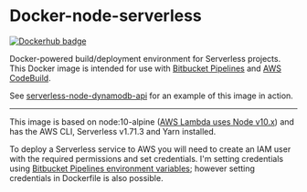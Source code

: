 # Docker-node-serverless

[![Dockerhub badge](http://dockeri.co/image/jch254/docker-node-serverless)](https://hub.docker.com/r/jch254/docker-node-serverless)

Docker-powered build/deployment environment for Serverless projects. This Docker image is intended for use with [Bitbucket Pipelines](https://bitbucket.org/product/features/pipelines) and [AWS CodeBuild](https://aws.amazon.com/codebuild).

See [serverless-node-dynamodb-api](https://github.com/jch254/serverless-node-dynamodb-api) for an example of this image in action.

---

This image is based on node:10-alpine ([AWS Lambda uses Node v10.x](http://docs.aws.amazon.com/lambda/latest/dg/current-supported-versions.html)) and has the AWS CLI, Serverless v1.71.3 and Yarn installed.

To deploy a Serverless service to AWS you will need to create an IAM user with the required permissions and set credentials. I'm setting credentials using [Bitbucket Pipelines environment variables](https://confluence.atlassian.com/bitbucket/environment-variables-in-bitbucket-pipelines-794502608.html); however setting credentials in Dockerfile is also possible.
